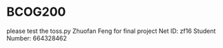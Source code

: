 # BCOG200
please test the toss.py
Zhuofan Feng for final project
Net ID: zf16
Student Number: 664328462

